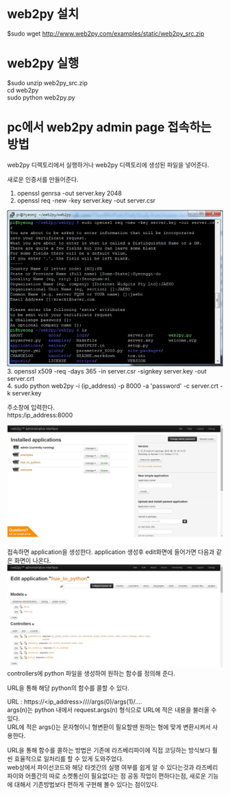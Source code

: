 # web2py 설치

$sudo wget http://www.web2py.com/examples/static/web2py_src.zip

# web2py 실행

$sudo unzip web2py_src.zip  
cd web2py  
sudo python web2py.py

# pc에서 web2py admin page 접속하는 방법
web2py 디렉토리에서 실행하거나 web2py 디렉토리에 생성된 파일을 넣어준다.
  
새로운 인증서를 만들어준다.  
1. openssl genrsa -out server.key 2048  
2. openssl req -new -key server.key -out server.csr  

![images !](images.jpg)  
3. openssl x509 -req -days 365 -in server.csr -signkey server.key -out server.crt  
4. sudo python web2py -i (ip_address) -p 8000 -a 'password' -c server.crt -k server.key  

주소창에 입력한다.  
https:/ip_address:8000  

![1 !](1.jpg)  
접속하면 application을 생성한다. 
application 생성후 edit화면에 들어가면 다음과 같은 화면이 나온다.  
![2 !](2.jpg)  
controllers에 python 파일을 생성하여 원하는 함수를 정의해 준다.  

URL을 통해 해당 python의 함수를 콜할 수 있다.  

URL : https://<ip_address>/<application>/<python>/<function>/args(0)/args(1)/....  
args(n)는 python 내에서 request.args(n) 형식으로 URL에 적은 내용을 불러올 수 있다.  
URL에 적은 args()는 문자형이니 형변환이 필요할땐 원하는 형에 맞게 변환시켜서 사용한다.

URL을 통해 함수를 콜하는 방법은 기존에 라즈베리파이에 직접 코딩하는 방식보다 훨씬 효율적으로 일처리를 할 수 있게 도와주었다.  
web상에서 파이선코드와 해당 타겟간의 실행 여부를 쉽게 알 수 있다는것과 라즈베리파이와 어플간의 따로 소켓통신이 필요없다는 점 공동 작업이 편하다는점, 새로운 기능에 대해서 기존방법보다 편하게 구현해 볼수 있다는 점이있다.

  

